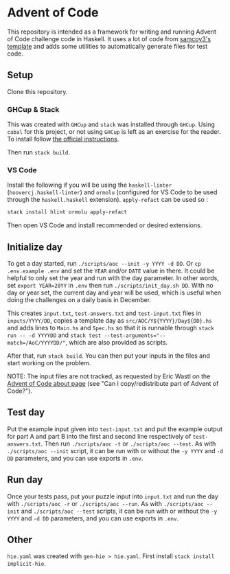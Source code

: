 # Advent of Code

This repository is intended as a framework for writing and running Advent of Code challenge code in Haskell. It uses a lot of code from [samcoy3's template](https://github.com/samcoy3/advent-of-code-template) and adds some utilities to automatically generate files for test code.

## Setup

Clone this repository.

### GHCup & Stack

This was created with `GHCup` and `stack` was installed through `GHCup`. Using `cabal` for this project, or not using `GHCup` is left as an exercise for the reader. To install follow [the official instructions](https://www.haskell.org/ghcup/install/).

Then run `stack build`.

### VS Code

Install the following if you will be using the `haskell-linter` (`hoovercj.haskell-linter`) and `ormolu` (configured for VS Code to be used through the `haskell.haskell` extension). `apply-refact` can be used so  :

```bash
stack install hlint ormolu apply-refact
```

Then open VS Code and install recommended or desired extensions.

## Initialize day

To get a day started, run `./scripts/aoc --init -y YYYY -d DD`. Or `cp .env.example .env` and set the `YEAR` and/or `DATE` value in there. It could be helpful to only set the year and run with the day parameter. In other words, set `export YEAR=20YY` in `.env` then run `./scripts/init_day.sh DD`. With no day or year set, the current day and year will be used, which is useful when doing the challenges on a daily basis in December.

This creates `input.txt`, `test-answers.txt` and `test-input.txt` files in `inputs/YYYY/DD`, copies a template day as `src/AOC/Y${YYYY}/Day${DD}.hs` and adds lines to `Main.hs` and `Spec.hs` so that it is runnable through `stack run -- -d YYYYDD` and `stack test --test-arguments="--match=/AoC/YYYYDD/"`, which are also provided as scripts.

After that, run `stack build`. You can then put your inputs in the files and start working on the problem.

NOTE: The input files are not tracked, as requested by Eric Wastl on the [Advent of Code about page](https://adventofcode.com/about) (see "Can I copy/redistribute part of Advent of Code?").

## Test day

Put the example input given into `test-input.txt` and put the example output for part A and part B into the first and second line respectively of `test-answers.txt`. Then run `./scripts/aoc -t` or `./scripts/aoc --test`. As with `./scripts/aoc --init` script, it can be run with or without the `-y YYYY` and `-d DD` parameters, and you can use exports in `.env`.

## Run day

Once your tests pass, put your puzzle input into `input.txt` and run the day with `./scripts/aoc -r` or `./scripts/aoc --run`. As with `./scripts/aoc --init` and `./scripts/aoc --test` scripts, it can be run with or without the `-y YYYY` and `-d DD` parameters, and you can use exports in `.env`.

## Other

`hie.yaml` was created with `gen-hie > hie.yaml`. First install `stack install implicit-hie`.
